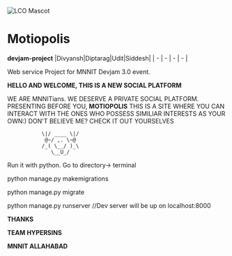 ![LCO Mascot](https://learncodeonline.in/mascot.png)
# **Motiopolis**

**devjam-project**
|Divyansh|Diptarag|Udit|Siddesh|
| - | - | - | - |


 Web service Project for MNNIT Devjam 3.0 event.

__HELLO AND WELCOME, THIS IS A NEW SOCIAL PLATFORM__

WE ARE MNNITians. WE DESERVE A PRIVATE SOCIAL PLATFORM.
PRESENTING BEFORE YOU, **MOTIOPOLIS**
THIS IS A SITE WHERE YOU CAN INTERACT WITH THE ONES WHO POSSESS SIMILIAR INTERESTS AS YOUR OWN:)
DON'T BELIEVE ME?
CHECK IT OUT YOURSELVES

               \|/ ____ \|/       
                @~/ ,. \~@        
               /_( \__/ )_\       
                  \__U_/     
 


Run it with python.
Go to directory-> terminal

python manage.py makemigrations

python manage.py migrate

python manage.py runserver //Dev server will be up on localhost:8000

**THANKS**

**TEAM HYPERSINS**

**MNNIT ALLAHABAD**
